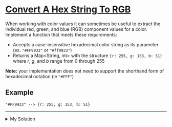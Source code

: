 # [Convert A Hex String To RGB](https://www.codewars.com/kata/5282b48bb70058e4c4000fa7)

When working with color values it can sometimes be useful to extract the individual red, green, and blue (RGB) component
values for a color. Implement a function that meets these requirements:

- Accepts a case-insensitive hexadecimal color string as its parameter (ex. `"#FF9933"` or `"#ff9933"`)
- Returns a Map<String, int> with the structure `{r: 255, g: 153, b: 51}` where _r_, _g_, and _b_ range from 0 through
  255

**Note:** your implementation does not need to support the shorthand form of hexadecimal notation (ie `"#FFF"`)

## Example

    "#FF9933" --> {r: 255, g: 153, b: 51}

---

<details><summary>My Solution</summary>

```js
function hexStringToRGB(hexString) {
  const r = parseInt(hexString.slice(1, 3), 16);
  const g = parseInt(hexString.slice(3, 5), 16);
  const b = parseInt(hexString.slice(5, 7), 16);

  return { r, g, b };
}
```

</details>
